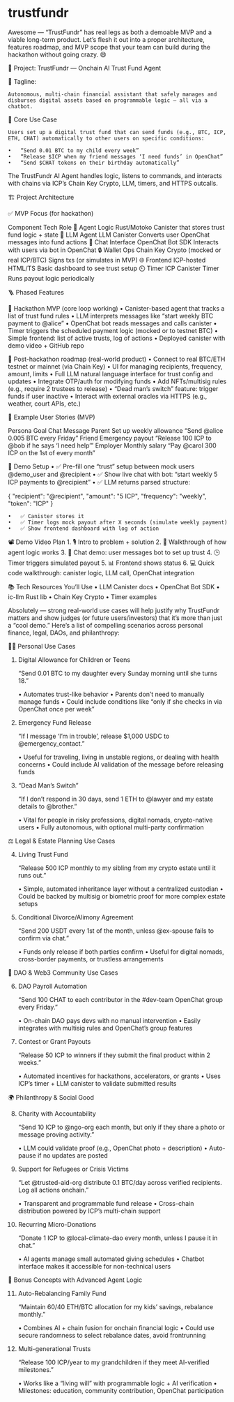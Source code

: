 # trustfundr

Awesome — “TrustFundr” has real legs as both a demoable MVP and a viable long-term product. Let’s flesh it out into a proper architecture, features roadmap, and MVP scope that your team can build during the hackathon without going crazy. 😄

💼 Project: TrustFundr — Onchain AI Trust Fund Agent

🔑 Tagline:

	Autonomous, multi-chain financial assistant that safely manages and disburses digital assets based on programmable logic — all via a chatbot.

🧠 Core Use Case

	Users set up a digital trust fund that can send funds (e.g., BTC, ICP, ETH, CHAT) automatically to other users on specific conditions:

	•	“Send 0.01 BTC to my child every week”
	•	“Release $ICP when my friend messages ‘I need funds’ in OpenChat”
	•	“Send $CHAT tokens on their birthday automatically”

The TrustFundr AI Agent handles logic, listens to commands, and interacts with chains via ICP’s Chain Key Crypto, LLM, timers, and HTTPS outcalls.

🏗️ Project Architecture

✅ MVP Focus (for hackathon)

Component	Tech	Role
🤖 Agent Logic	Rust/Motoko	Canister that stores trust fund logic + state
🧠 LLM Agent	LLM Canister	Converts user OpenChat messages into fund actions
💬 Chat Interface	OpenChat Bot SDK	Interacts with users via bot in OpenChat
🔒 Wallet Ops	Chain Key Crypto (mocked or real ICP/BTC)	Signs txs (or simulates in MVP)
🌐 Frontend	ICP-hosted HTML/TS	Basic dashboard to see trust setup
⏲️ Timer	ICP Canister Timer	Runs payout logic periodically

🪜 Phased Features

🏁 Hackathon MVP (core loop working)
	•	Canister-based agent that tracks a list of trust fund rules
	•	LLM interprets messages like “start weekly BTC payment to @alice”
	•	OpenChat bot reads messages and calls canister
	•	Timer triggers the scheduled payment logic (mocked or to testnet BTC)
	•	Simple frontend: list of active trusts, log of actions
	•	Deployed canister with demo video + GitHub repo

🚀 Post-hackathon roadmap (real-world product)
	•	Connect to real BTC/ETH testnet or mainnet (via Chain Key)
	•	UI for managing recipients, frequency, amount, limits
	•	Full LLM natural language interface for trust config and updates
	•	Integrate OTP/auth for modifying funds
	•	Add NFTs/multisig rules (e.g., require 2 trustees to release)
	•	“Dead man’s switch” feature: trigger funds if user inactive
	•	Interact with external oracles via HTTPS (e.g., weather, court APIs, etc.)

🧪 Example User Stories (MVP)

Persona	Goal	Chat Message
Parent	Set up weekly allowance	“Send @alice 0.005 BTC every Friday”
Friend	Emergency payout	“Release 100 ICP to @bob if he says ‘I need help’”
Employer	Monthly salary	“Pay @carol 300 ICP on the 1st of every month”

🧪 Demo Setup
	•	✅ Pre-fill one “trust” setup between mock users @demo_user and @recipient
	•	✅ Show live chat with bot: “start weekly 5 ICP payments to @recipient”
	•	✅ LLM returns parsed structure:

{
  "recipient": "@recipient",
  "amount": "5 ICP",
  "frequency": "weekly",
  "token": "ICP"
}


	•	✅ Canister stores it
	•	✅ Timer logs mock payout after X seconds (simulate weekly payment)
	•	✅ Show frontend dashboard with log of action

📽️ Demo Video Plan
	1.	🎙️ Intro to problem + solution
	2.	🧠 Walkthrough of how agent logic works
	3.	💬 Chat demo: user messages bot to set up trust
	4.	🕒 Timer triggers simulated payout
	5.	📊 Frontend shows status
	6.	💻 Quick code walkthrough: canister logic, LLM call, OpenChat integration

📚 Tech Resources You’ll Use
	•	LLM Canister docs
	•	OpenChat Bot SDK
	•	ic-llm Rust lib
	•	Chain Key Crypto
	•	Timer examples


  Absolutely — strong real-world use cases will help justify why TrustFundr matters and show judges (or future users/investors) that it’s more than just a “cool demo.” Here’s a list of compelling scenarios across personal finance, legal, DAOs, and philanthropy:

🧍‍♂️ Personal Use Cases

1. Digital Allowance for Children or Teens

	“Send 0.01 BTC to my daughter every Sunday morning until she turns 18.”

	•	Automates trust-like behavior
	•	Parents don’t need to manually manage funds
	•	Could include conditions like “only if she checks in via OpenChat once per week”

2. Emergency Fund Release

	“If I message ‘I’m in trouble’, release $1,000 USDC to @emergency_contact.”

	•	Useful for traveling, living in unstable regions, or dealing with health concerns
	•	Could include AI validation of the message before releasing funds

3. “Dead Man’s Switch”

	“If I don’t respond in 30 days, send 1 ETH to @lawyer and my estate details to @brother.”

	•	Vital for people in risky professions, digital nomads, crypto-native users
	•	Fully autonomous, with optional multi-party confirmation

⚖️ Legal & Estate Planning Use Cases

4. Living Trust Fund

	“Release 500 ICP monthly to my sibling from my crypto estate until it runs out.”

	•	Simple, automated inheritance layer without a centralized custodian
	•	Could be backed by multisig or biometric proof for more complex estate setups

5. Conditional Divorce/Alimony Agreement

	“Send 200 USDT every 1st of the month, unless @ex-spouse fails to confirm via chat.”

	•	Funds only release if both parties confirm
	•	Useful for digital nomads, cross-border payments, or trustless arrangements

🤝 DAO & Web3 Community Use Cases

6. DAO Payroll Automation

	“Send 100 CHAT to each contributor in the #dev-team OpenChat group every Friday.”

	•	On-chain DAO pays devs with no manual intervention
	•	Easily integrates with multisig rules and OpenChat’s group features

7. Contest or Grant Payouts

	“Release 50 ICP to winners if they submit the final product within 2 weeks.”

	•	Automated incentives for hackathons, accelerators, or grants
	•	Uses ICP’s timer + LLM canister to validate submitted results

🌍 Philanthropy & Social Good

8. Charity with Accountability

	“Send 10 ICP to @ngo-org each month, but only if they share a photo or message proving activity.”

	•	LLM could validate proof (e.g., OpenChat photo + description)
	•	Auto-pause if no updates are posted

9. Support for Refugees or Crisis Victims

	“Let @trusted-aid-org distribute 0.1 BTC/day across verified recipients. Log all actions onchain.”

	•	Transparent and programmable fund release
	•	Cross-chain distribution powered by ICP’s multi-chain support

10. Recurring Micro-Donations

	“Donate 1 ICP to @local-climate-dao every month, unless I pause it in chat.”

	•	AI agents manage small automated giving schedules
	•	Chatbot interface makes it accessible for non-technical users

🧠 Bonus Concepts with Advanced Agent Logic

11. Auto-Rebalancing Family Fund

	“Maintain 60/40 ETH/BTC allocation for my kids’ savings, rebalance monthly.”

	•	Combines AI + chain fusion for onchain financial logic
	•	Could use secure randomness to select rebalance dates, avoid frontrunning

12. Multi-generational Trusts

	“Release 100 ICP/year to my grandchildren if they meet AI-verified milestones.”

	•	Works like a “living will” with programmable logic + AI verification
	•	Milestones: education, community contribution, OpenChat participation